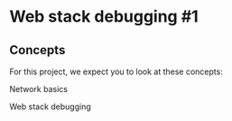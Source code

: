 # Web stack debugging #1

## Concepts
For this project, we expect you to look at these concepts:

Network basics

Web stack debugging
